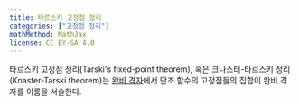 ```yaml
---
title: 타르스키 고정점 정리
categories: ["고정점 정리"]
mathMethod: MathJax
license: CC BY-SA 4.0
---
```


타르스키 고정점 정리(Tarski's fixed-point theorem), 혹은 크나스터-타르스키 정리(Knaster-Tarski theorem)는
[완비 격자](격자)에서 단조 함수의 고정점들의 집합이 완비 격자를 이룸을 서술한다.
